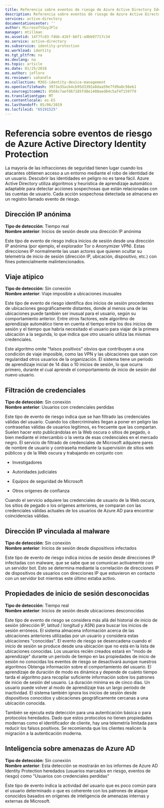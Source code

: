 ```yaml
---
title: Referencia sobre eventos de riesgo de Azure Active Directory Identity Protection | Microsoft Docs
description: Referencia sobre eventos de riesgo de Azure Active Directory Identity Protection.
services: active-directory
documentationcenter: ''
author: MicrosoftGuyJFlo
manager: mtillman
ms.assetid: 14f7fc83-f4bb-41bf-b6f1-a9bb97717c34
ms.service: active-directory
ms.subservice: identity-protection
ms.workload: identity
ms.tgt_pltfrm: na
ms.devlang: na
ms.topic: article
ms.date: 01/25/2018
ms.author: joflore
ms.reviewer: sahandle
ms.collection: M365-identity-device-management
ms.openlocfilehash: 3973a35acb4cb95d3392a8daa59e7fd9a8c56eb1
ms.sourcegitcommit: 0568c7aefd67185fd8e1400aed84c5af4f1597f9
ms.translationtype: MT
ms.contentlocale: es-ES
ms.lasthandoff: 05/06/2019
ms.locfileid: "65191525"
---
```

# <a name="azure-active-directory-identity-protection-risk-events-reference"></a>Referencia sobre eventos de riesgo de Azure Active Directory Identity Protection

La mayoría de las infracciones de seguridad tienen lugar cuando los atacantes obtienen acceso a un entorno mediante el robo de identidad de un usuario. Descubrir las identidades en peligro no es tarea fácil. Azure Active Directory utiliza algoritmos y heurística de aprendizaje automático adaptable para detectar acciones sospechosas que están relacionadas con las cuentas de usuario. Cada acción sospechosa detectada se almacena en un registro llamado evento de riesgo.


## <a name="anonymous-ip-address"></a>Dirección IP anónima

**Tipo de detección**: Tiempo real  
**Nombre anterior**: Inicios de sesión desde una dirección IP anónima


Este tipo de evento de riesgo indica inicios de sesión desde una dirección IP anónima (por ejemplo, el explorador Tor o Anonymizer VPN).
Estas direcciones IP normalmente las usan actores que quieren ocultar su telemetría de inicio de sesión (dirección IP, ubicación, dispositivo, etc.) con fines potencialmente malintencionados.


## <a name="atypical-travel"></a>Viaje atípico

**Tipo de detección**: Sin conexión  
**Nombre anterior**: Viaje imposible a ubicaciones inusuales


Este tipo de evento de riesgo identifica dos inicios de sesión procedentes de ubicaciones geográficamente distantes, donde al menos una de las ubicaciones puede también ser inusual para el usuario, según su comportamiento anterior. Entre otros factores, este algoritmo de aprendizaje automático tiene en cuenta el tiempo entre los dos inicios de sesión y el tiempo que habría necesitado el usuario para viajar de la primera ubicación a la segunda, lo que indica que otro usuario utiliza las mismas credenciales.

Este algoritmo omite "falsos positivos" obvios que contribuyen a una condición de viaje imposible, como las VPN y las ubicaciones que usan con regularidad otros usuarios de la organización. El sistema tiene un período de aprendizaje inicial de 14 días o 10 inicios de sesión, lo que ocurra primero, durante el cual aprende el comportamiento de inicio de sesión del nuevo usuario.


## <a name="leaked-credentials"></a>Filtración de credenciales

**Tipo de detección**: Sin conexión  
**Nombre anterior**: Usuarios con credenciales perdidas


Este tipo de evento de riesgo indica que se han filtrado las credenciales válidas del usuario.
Cuando los cibercriminales llegan a poner en peligro las contraseñas válidas de usuarios legítimos, es frecuente que las compartan. Suelen hacer esto publicándolas en la Web oscura o sitios de pegado, o bien mediante el intercambio o la venta de esas credenciales en el mercado negro. El servicio de filtrado de credenciales de Microsoft adquiere pares de nombre de usuario y contraseña mediante la supervisión de sitios web públicos y de la Web oscura y trabajando en conjunto con:

- Investigadores

- Autoridades judiciales

- Equipos de seguridad de Microsoft

- Otros orígenes de confianza

Cuando el servicio adquiere las credenciales de usuario de la Web oscura, los sitios de pegado o los orígenes anteriores, se comparan con las credenciales válidas actuales de los usuarios de Azure AD para encontrar coincidencias válidas.


## <a name="malware-linked-ip-address"></a>Dirección IP vinculada al malware

**Tipo de detección**: Sin conexión  
**Nombre anterior**: Inicios de sesión desde dispositivos infectados


Este tipo de evento de riesgo indica inicios de sesión desde direcciones IP infectadas con malware, que se sabe que se comunican activamente con un servidor bot. Esto se determina mediante la correlación de direcciones IP de dispositivos de usuarios con direcciones IP que estuvieron en contacto con un servidor bot mientras este último estaba activo.


## <a name="unfamiliar-sign-in-properties"></a>Propiedades de inicio de sesión desconocidas

**Tipo de detección**: Tiempo real  
**Nombre anterior**: Inicios de sesión desde ubicaciones desconocidas


Este tipo de evento de riesgo se considera más allá del historial de inicio de sesión (dirección IP, latitud / longitud y ASN) para buscar los inicios de sesión erróneos. El sistema almacena información acerca de las ubicaciones anteriores utilizadas por un usuario y considera estas ubicaciones "conocidas". El evento de riesgo se desencadena cuando el inicio de sesión se produce desde una ubicación que no está en la lista de ubicaciones conocidas. Los usuarios recién creados estará en "modo de aprendizaje" durante un período de tiempo en las propiedades de inicio de sesión no conocidas los eventos de riesgo se desactivará aunque nuestros algoritmos Obtenga información sobre el comportamiento del usuario. El aprendizaje de duración de modo es dinámica y depende de cuánto tiempo tarda el algoritmo para recopilar suficiente información sobre los patrones de inicio de sesión del usuario. La duración mínima es de cinco días. Un usuario puede volver al modo de aprendizaje tras un largo período de inactividad. El sistema también ignora los inicios de sesión desde dispositivos conocidos y ubicaciones geográficamente cercanas a una ubicación conocida. 

También se ejecuta esta detección para una autenticación básica o para protocolos heredados. Dado que estos protocolos no tienen propiedades modernas como el identificador de cliente, hay una telemetría limitada para reducir los falsos positivos. Se recomienda que los clientes realicen la migración a la autenticación moderna.


## <a name="azure-ad-threat-intelligence"></a>Inteligencia sobre amenazas de Azure AD

**Tipo de detección**: Sin conexión <br>
**Nombre anterior**: Esta detección se mostrarán en los informes de Azure AD Identity Protection heredados (usuarios marcados en riesgo, eventos de riesgo) como "Usuarios con credenciales perdidas"

Este tipo de evento indica la actividad del usuario que es poco común para el usuario determinado o que es coherente con los patrones de ataque conocidos basados en orígenes de inteligencia de amenazas internas y externas de Microsoft.
